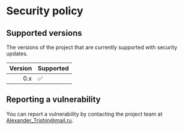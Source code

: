# Security policy

## Supported versions

The versions of the project that are currently supported with security updates.

| Version | Supported          |
| ------: | :----------------- |
|     0.x | :white_check_mark: |

## Reporting a vulnerability

You can report a vulnerability by contacting the project team at [Alexander_Trishin@mail.ru](mailto:alexander_trishin@mail.ru).
